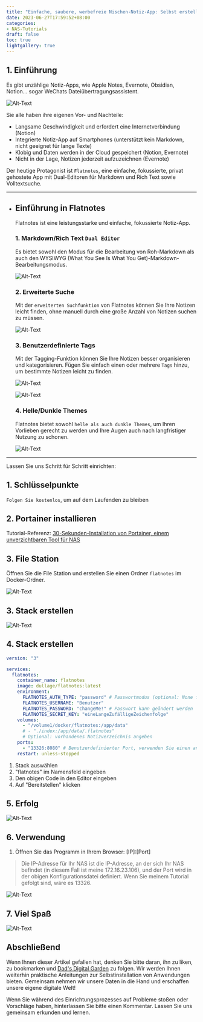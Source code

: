 ```yaml
---
title: "Einfache, saubere, werbefreie Nischen-Notiz-App: Selbst erstelltes Tutorial für Flatnotes auf NAS"
date: 2023-06-27T17:59:52+08:00
categories:
- NAS-Tutorials
draft: false
toc: true
lightgallery: true
---
```


## 1. Einführung

Es gibt unzählige Notiz-Apps, wie Apple Notes, Evernote, Obsidian, Notion... sogar WeChats Dateiübertragungsassistent.

![Alt-Text](202306060920807.png "Bild")

Sie alle haben ihre eigenen Vor- und Nachteile:

- Langsame Geschwindigkeit und erfordert eine Internetverbindung (Notion)
- Integrierte Notiz-App auf Smartphones (unterstützt kein Markdown, nicht geeignet für lange Texte)
- Klobig und Daten werden in der Cloud gespeichert (Notion, Evernote)
- Nicht in der Lage, Notizen jederzeit aufzuzeichnen (Evernote)

Der heutige Protagonist ist `Flatnotes`, eine einfache, fokussierte, privat gehostete App mit Dual-Editoren für Markdown und Rich Text sowie Volltextsuche.

---

- ## Einführung in Flatnotes

  Flatnotes ist eine leistungsstarke und einfache, fokussierte Notiz-App.

  ### 1. Markdown/Rich Text `Dual Editor`

  Es bietet sowohl den Modus für die Bearbeitung von Roh-Markdown als auch den WYSIWYG (What You See Is What You Get)-Markdown-Bearbeitungsmodus.

  ![Alt-Text](202306060923631.png "Bild")


  ### 2. Erweiterte Suche

  Mit der `erweiterten Suchfunktion` von Flatnotes können Sie Ihre Notizen leicht finden, ohne manuell durch eine große Anzahl von Notizen suchen zu müssen.

  ![Alt-Text](202306060924617.png "Bild")

  ### 3. Benutzerdefinierte Tags

  Mit der Tagging-Funktion können Sie Ihre Notizen besser organisieren und kategorisieren. Fügen Sie einfach einen oder mehrere `Tags` hinzu, um bestimmte Notizen leicht zu finden.

  ![Alt-Text](202306060929248.png "Bild")

  ![Alt-Text](202306060929310.png "Bild")

  ### 4. Helle/Dunkle Themes

  Flatnotes bietet sowohl `helle als auch dunkle Themes`, um Ihren Vorlieben gerecht zu werden und Ihre Augen auch nach langfristiger Nutzung zu schonen.

  ![Alt-Text](202306060930206.png "Bild")

---

Lassen Sie uns Schritt für Schritt einrichten:

## 1. Schlüsselpunkte

`Folgen Sie kostenlos`, um auf dem Laufenden zu bleiben

## 2. Portainer installieren

Tutorial-Referenz:
[30-Sekunden-Installation von Portainer, einem unverzichtbaren Tool für NAS](/how-to-install-portainer-in-nas/)

##  3. File Station

Öffnen Sie die File Station und erstellen Sie einen Ordner `flatnotes` im Docker-Ordner.

![Alt-Text](202306060936127.png "Bild")

## 3. Stack erstellen

![Alt-Text](https://mariushosting.com/wp-content/uploads/2022/08/1-Synology-Portainer-Add-Stack.png "Bild")

## 4. Stack erstellen

```yaml
version: "3"

services:
  flatnotes:
    container_name: flatnotes
    image: dullage/flatnotes:latest
    environment:
      FLATNOTES_AUTH_TYPE: "password" # Passwortmodus (optional: None für kein Passwort, TOTP)
      FLATNOTES_USERNAME: "Benutzer"
      FLATNOTES_PASSWORD: "changeMe!" # Passwort kann geändert werden
      FLATNOTES_SECRET_KEY: "eineLangeZufälligeZeichenfolge"
    volumes:
      - "/volume1/docker/flatnotes:/app/data"
      # - "./index:/app/data/.flatnotes"  
      # Optional: vorhandenes Notizverzeichnis angeben
    ports:
      - "13326:8080" # Benutzerdefinierter Port, verwenden Sie einen anderen Port als andere
    restart: unless-stopped
```

1. Stack auswählen
2. "flatnotes" im Namensfeld eingeben
3. Den obigen Code in den Editor eingeben
4. Auf "Bereitstellen" klicken

## 5. Erfolg

![Alt-Text](https://mariushosting.com/wp-content/uploads/2023/02/Excalidraw-Synology-NAS-Set-up-3.png "Bild")



## 6. Verwendung

1. Öffnen Sie das Programm in Ihrem Browser: [IP]:[Port]

> Die IP-Adresse für Ihr NAS ist die IP-Adresse, an der sich Ihr NAS befindet (in diesem Fall ist meine 172.16.23.106), und der Port wird in der obigen Konfigurationsdatei definiert. Wenn Sie meinem Tutorial gefolgt sind, wäre es 13326.

![Alt-Text](202306060944832.png "Bild")

## 7. Viel Spaß

![Alt-Text](202306060944583.png "Bild")

## Abschließend

Wenn Ihnen dieser Artikel gefallen hat, denken Sie bitte daran, ihn zu liken, zu bookmarken und [Dad's Digital Garden](https://nasdaddy.com) zu folgen. Wir werden Ihnen weiterhin praktische Anleitungen zur Selbstinstallation von Anwendungen bieten. Gemeinsam nehmen wir unsere Daten in die Hand und erschaffen unsere eigene digitale Welt!

Wenn Sie während des Einrichtungsprozesses auf Probleme stoßen oder Vorschläge haben, hinterlassen Sie bitte einen Kommentar. Lassen Sie uns gemeinsam erkunden und lernen.